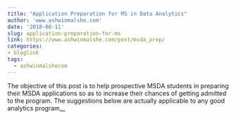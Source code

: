 ```yaml
---
title: "Application Preparation for MS in Data Analytics"
author: 'www.ashwinmalshe.com'
date: '2018-08-11'
slug: application-preparation-for-ms
link: https://www.ashwinmalshe.com/post/msda_prep/
categories:
- bloglink
tags:
  - ashwinmalshecom
---
```


The objective of this post is to help prospective MSDA students in preparing their MSDA applications so as to increase their chances of getting admitted to the program. The suggestions below are actually applicable to any good analytics program[... <i class="fas fa-external-link-alt"></i>](https://www.ashwinmalshe.com/post/msda_prep/)

